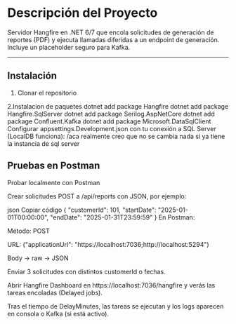 ﻿# Descripción del Proyecto

Servidor Hangfire en .NET 6/7 que encola solicitudes de generación de reportes (PDF) y 
ejecuta llamadas diferidas a un endpoint de generación. Incluye un placeholder seguro para Kafka.

---

## Instalación

1. Clonar el repositorio 
   
2.Instalacion de paquetes
dotnet add package Hangfire
dotnet add package Hangfire.SqlServer
dotnet add package Serilog.AspNetCore
dotnet add package Confluent.Kafka
dotnet add package Microsoft.DataSqlClient
Configurar appsettings.Development.json con tu conexión a SQL Server (LocalDB funciona): 
/aca realmente creo que no se cambia nada si ya tiene la instancia de sql server


## Pruebas en Postman

Probar localmente con Postman


Crear solicitudes POST a /api/reports con JSON, por ejemplo:

json
Copiar código
{
  "customerId": 101,
  "startDate": "2025-01-01T00:00:00",
  "endDate": "2025-01-31T23:59:59"
}
En Postman:

Método: POST

URL: ("applicationUrl": "https://localhost:7036;http://localhost:5294")

Body → raw → JSON

Enviar 3 solicitudes con distintos customerId o fechas.


Abrir Hangfire Dashboard en https://localhost:7036/hangfire y verás las tareas encoladas (Delayed jobs).

Tras el tiempo de DelayMinutes, las tareas se ejecutan y los logs aparecen en consola o Kafka (si está activo).


